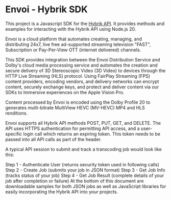 # Envoi - Hybrik SDK

This project is a Javascript SDK for the [Hybrik API](https://docs.hybrik.com/api/v1/HybrikAPI.html?#getting-started). 
It provides methods and examples for interacting with the Hybrik API using Node.js 20.

Envoi is a cloud platform that automates creating, managing, and distributing 24x7, live free ad-supported streaming television "FAST", Subscription or Pay-Per-View OTT (internet delivered) channels. 

This SDK provides integration between the Envoi Distribution Service and Dolby's cloud media processing service and automates the creation and secure delivery of 3D Stereoscopic Video (3D Video) to devices through the HTTP Live Streaming (HLS) protocol. Using FairPlay Streaming (FPS) content providers, encoding vendors, and delivery networks can encrypt content, securely exchange keys, and protect and deliver content via our SDKs to Immersive experiences on the Apple Vision Pro.

Content processed by Envoi is encoded using the Dolby Profile 20 to generates multi-bitrate MultiView HEVC (MV-HEVC) MP4 and HLS renditions.

Envoi supports all Hybrik API methods POST, PUT, GET, and DELETE. The API uses HTTPS authentication for permitting API access, and a user-specific login call which returns an expiring token. This token needs to be passed into all API calls as part of the header.

A typical API session to submit and track a transcoding job would look like this:

Step 1 - Authenticate User (returns security token used in following calls)
Step 2 - Create Job (submits your job in JSON format)
Step 3 - Get Job Info (tracks status of your job)
Step 4 - Get Job Result (complete details of your job after completion or failure)
At the bottom of this document are downloadable samples for both JSON jobs as well as JavaScript libraries for easily incorporating the Hybrik API into your projects.


